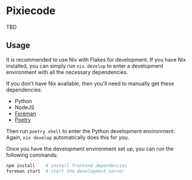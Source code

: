 # Pixiecode

TBD

## Usage

It is recommended to use Nix with Flakes for development. If you have Nix
installed, you can simply run `nix develop` to enter a development environment
with all the necessary dependencies.

If you don't have Nix available, then you'll need to manually get these
dependencies:

- Python
- NodeJS
- [Foreman](https://theforeman.org/)
- [Poetry](https://python-poetry.org/)

Then run `poetry shell` to enter the Python development environment. Again,
`nix develop` automatically does this for you.

Once you have the development environment set up, you can run the following
commands:

```sh
npm install    # install frontend dependencies
foreman start  # start the development server
```
